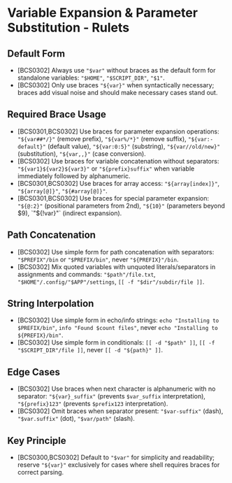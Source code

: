 # Variable Expansion & Parameter Substitution - Rulets
## Default Form
- [BCS0302] Always use `"$var"` without braces as the default form for standalone variables: `"$HOME"`, `"$SCRIPT_DIR"`, `"$1"`.
- [BCS0302] Only use braces `"${var}"` when syntactically necessary; braces add visual noise and should make necessary cases stand out.
## Required Brace Usage
- [BCS0301,BCS0302] Use braces for parameter expansion operations: `"${var##*/}"` (remove prefix), `"${var%/*}"` (remove suffix), `"${var:-default}"` (default value), `"${var:0:5}"` (substring), `"${var//old/new}"` (substitution), `"${var,,}"` (case conversion).
- [BCS0302] Use braces for variable concatenation without separators: `"${var1}${var2}${var3}"` or `"${prefix}suffix"` when variable immediately followed by alphanumeric.
- [BCS0301,BCS0302] Use braces for array access: `"${array[index]}"`, `"${array[@]}"`, `"${#array[@]}"`.
- [BCS0301,BCS0302] Use braces for special parameter expansion: `"${@:2}"` (positional parameters from 2nd), `"${10}"` (parameters beyond $9), `"${!var}"` (indirect expansion).
## Path Concatenation
- [BCS0302] Use simple form for path concatenation with separators: `"$PREFIX"/bin` or `"$PREFIX/bin"`, never `"${PREFIX}"/bin`.
- [BCS0302] Mix quoted variables with unquoted literals/separators in assignments and commands: `"$path"/file.txt`, `"$HOME"/.config/"$APP"/settings`, `[[ -f "$dir"/subdir/file ]]`.
## String Interpolation
- [BCS0302] Use simple form in echo/info strings: `echo "Installing to $PREFIX/bin"`, `info "Found $count files"`, never `echo "Installing to ${PREFIX}/bin"`.
- [BCS0302] Use simple form in conditionals: `[[ -d "$path" ]]`, `[[ -f "$SCRIPT_DIR"/file ]]`, never `[[ -d "${path}" ]]`.
## Edge Cases
- [BCS0302] Use braces when next character is alphanumeric with no separator: `"${var}_suffix"` (prevents `$var_suffix` interpretation), `"${prefix}123"` (prevents `$prefix123` interpretation).
- [BCS0302] Omit braces when separator present: `"$var-suffix"` (dash), `"$var.suffix"` (dot), `"$var/path"` (slash).
## Key Principle
- [BCS0300,BCS0302] Default to `"$var"` for simplicity and readability; reserve `"${var}"` exclusively for cases where shell requires braces for correct parsing.
